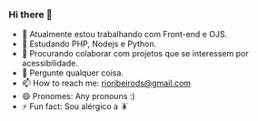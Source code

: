 ### Hi there 👋


- 🔭 Atualmente estou trabalhando com Front-end e OJS.
- 🌱 Estudando PHP, Nodejs e Python.
- 👯 Procurando colaborar com projetos que se interessem por acessibilidade.
- 💬 Pergunte qualquer coisa.
- 📫 How to reach me: rioribeirods@gmail.com
- 😄 Pronomes: Any pronouns :)
- ⚡ Fun fact: Sou alérgico a 🪳

